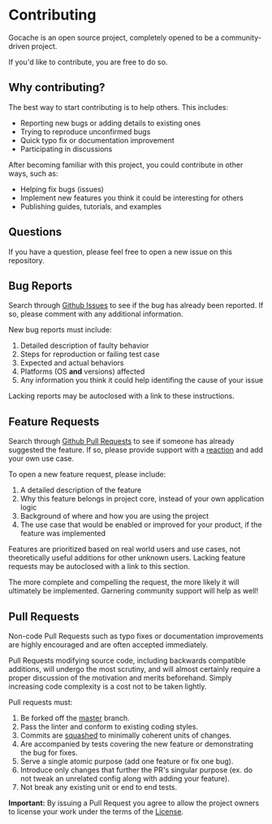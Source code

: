 # Contributing

Gocache is an open source project, completely opened to be a community-driven project.

If you'd like to contribute, you are free to do so.

## Why contributing?

The best way to start contributing is to help others. This includes:

- Reporting new bugs or adding details to existing ones
- Trying to reproduce unconfirmed bugs
- Quick typo fix or documentation improvement
- Participating in discussions

After becoming familiar with this project, you could contribute in other ways, such as:

- Helping fix bugs (issues)
- Implement new features you think it could be interesting for others
- Publishing guides, tutorials, and examples

## Questions

If you have a question, please feel free to open a new issue on this repository.

## Bug Reports

Search through [Github Issues](https://github.com/eko/gocache/issues) to see if the bug has already been reported. If so, please comment with any additional information.

New bug reports must include:

1. Detailed description of faulty behavior
2. Steps for reproduction or failing test case
3. Expected and actual behaviors
4. Platforms (OS **and** versions) affected
5. Any information you think it could help identifing the cause of your issue

Lacking reports may be autoclosed with a link to these instructions.

## Feature Requests

Search through [Github Pull Requests](https://github.com/eko/gocache/pulls) to see if someone has already suggested the feature. If so, please provide support with a [reaction](https://github.com/blog/2119-add-reactions-to-pull-requests-issues-and-comments) and add your own use case.

To open a new feature request, please include:

1. A detailed description of the feature
2. Why this feature belongs in project core, instead of your own application logic
3. Background of where and how you are using the project
4. The use case that would be enabled or improved for your product, if the feature was implemented

Features are prioritized based on real world users and use cases, not theoretically useful additions for other unknown users. Lacking feature requests may be autoclosed with a link to this section.

The more complete and compelling the request, the more likely it will ultimately be implemented. Garnering community support will help as well!

## Pull Requests

Non-code Pull Requests such as typo fixes or documentation improvements are highly encouraged and are often accepted immediately.

Pull Requests modifying source code, including backwards compatible additions, will undergo the most scrutiny, and will almost certainly require a proper discussion of the motivation and merits beforehand. Simply increasing code complexity is a cost not to be taken lightly.

Pull requests must:

1. Be forked off the [master](https://github.com/eko/gocache/tree/master) branch.
2. Pass the linter and conform to existing coding styles.
3. Commits are [squashed](https://git-scm.com/book/en/v2/Git-Tools-Rewriting-History#Squashing-Commits) to minimally coherent units of changes.
4. Are accompanied by tests covering the new feature or demonstrating the bug for fixes.
5. Serve a single atomic purpose (add one feature or fix one bug).
6. Introduce only changes that further the PR's singular purpose (ex. do not tweak an unrelated config along with adding your feature).
7. Not break any existing unit or end to end tests.

**Important:** By issuing a Pull Request you agree to allow the project owners to license your work under the terms of the [License](https://github.com/eko/gocache/blob/master/LICENSE).
